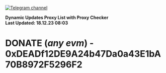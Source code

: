 [![Telegram channel](https://img.shields.io/endpoint?url=https://runkit.io/damiankrawczyk/telegram-badge/branches/master?url=https://t.me/n4z4v0d)](https://t.me/n4z4v0d) 

**Dynamic Updates Proxy List with Proxy Checker**  
**Last Updated: 18.12.23 08:03**

# DONATE (_any evm_) - 0xDEADf12DE9A24b47Da0a43E1bA70B8972F5296F2

